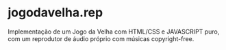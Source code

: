 # jogodavelha.rep
Implementação de um Jogo da Velha com HTML/CSS e JAVASCRIPT puro, com um reprodutor de áudio próprio com músicas copyright-free.
